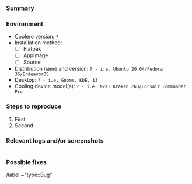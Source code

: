 <!---
Please read this!

Before opening a new issue, make sure to search for keywords in the issues
and verify the issue you're about to submit isn't a duplicate.

Put an x inside the [ ] like this: [x] to mark the checkbox.
--->

### Summary

<!-- Summarize the bug encountered concisely. -->

### Environment

- Coolero version: `?`
- Installation method:
    - [ ] Flatpak
    - [ ] AppImage
    - [ ] Source
- Distribution name and version: `? - i.e. Ubuntu 20.04/Fedora 35/EndeavorOS`
- Desktop: `? - i.e. Gnome, KDE, i3`
- Cooling device model(s): `? - i.e. NZXT Kraken Z63/Corsair Commander Pro`

<!-- add any additional relevant information -->

### Steps to reproduce

<!-- Describe how one can reproduce the issue - this is very important. Please use an ordered list. -->

1. First
2. Second

### Relevant logs and/or screenshots

<!-- 
Paste any relevant logs - please use code blocks (```) to format console output, logs, and code
 as it's tough to read otherwise. 
Logs are very helpful. Run Coolero with the `--debug` option to get a lot more output and the logs are then 
 also saved under `/tmp/coolero/cooler.log` for easy extraction.
-->

```log output

```

### Possible fixes

<!-- If you can, link to the line of code that might be responsible for the problem. -->

/label ~"type::Bug"
